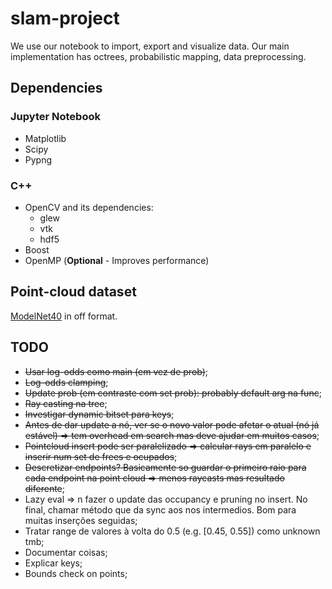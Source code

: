 # slam-project

We use our notebook to import, export and visualize data.
Our main implementation has octrees, probabilistic mapping, data preprocessing.

## Dependencies

### Jupyter Notebook

- Matplotlib
- Scipy
- Pypng

### C++ 

- OpenCV and its dependencies:
  - glew
  - vtk
  - hdf5
- Boost
- OpenMP (**Optional** - Improves performance)

## Point-cloud dataset

[ModelNet40](https://www.kaggle.com/balraj98/modelnet40-princeton-3d-object-dataset)
in off format.

## TODO

- ~~Usar log-odds como main (em vez de prob)~~;
- ~~Log-odds clamping~~;
- ~~Update prob (em contraste com set prob): probably default arg na func~~;
- ~~Ray casting na tree~~;
- ~~Investigar dynamic bitset para keys~~;
- ~~Antes de dar update a nó, ver se o novo valor pode afetar o atual (nó já estável) => tem overhead em search mas deve
  ajudar em muitos casos~~;
- ~~Pointcloud insert pode ser paralelizado => calcular rays em paralelo e inserir num set de frees e ocupados~~;
- ~~Descretizar endpoints? Basicamente so guardar o primeiro raio para cada endpoint na point cloud => menos raycasts
  mas resultado diferente~~;
- Lazy eval => n fazer o update das occupancy e pruning no insert. No final, chamar método que da sync aos nos
  intermedios. Bom para muitas inserções seguidas;
- Tratar range de valores à volta do 0.5 (e.g. [0.45, 0.55]) como unknown tmb;
- Documentar coisas;
- Explicar keys;
- Bounds check on points;
